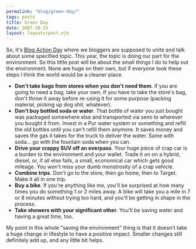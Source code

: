 ```yaml
---
permalink: "blog/green-day/"
tags: posts
title: Green Day
date: 2007-10-15
layout: layouts/post.njk
---
```


So, it's [Blog Action Day][1] where we bloggers are supposed to unite and talk about some specified topic. This year, the topic is doing our part for the environment. So this little post will be about the small things I do to help out the environment. None are huge on their own, but if everyone took these steps I think the world would be a cleaner place.

  * **Don't take bags from stores when you don't need them**. If you are going to need a bag, take your own. If you have to take the store's bag, don't throw it away before re-using it for some purpose (packing material, picking up dog shit, whatever).
  * **Don't buy bottled soda or water**. That bottle of water you just bought was packaged somewhere else and transported via semi to wherever you bought it from. Invest in a Pur water system or something and refill the old bottles until you can't refill them anymore. It saves money and saves the gas it takes for the truck to deliver the water. Same with soda... go with the fountain soda when you can.
  * **Drive your crappy SUV off an overpass**. Your huge piece of crap car is a burden to the environment and your wallet. Trade it on on a hybrid, diesel, or, if all else fails, a small, economical car which gets good mileage. You won't miss your dumb monstrosity of a crap vehicle.
  * **Combine trips**. Don't go to the store, then go home, then to Target. Make it all in one trip.
  * **Buy a bike**. If you're anything like me, you'll be surprised at how many times you do something 1 or 2 miles away. A bike will take you a mile in 7 or 8 minutes without trying too hard, and you'll be getting in shape in the process. 
  * **Take showers with your significant other**. You'll be saving water and having a great time, too. 

My point in this whole "saving the environment" thing is that it doesn't take a huge change in lifestyle to have a positive impact. Smaller changes still definitely add up, and any little bit helps.

 [1]: http://blogactionday.com/